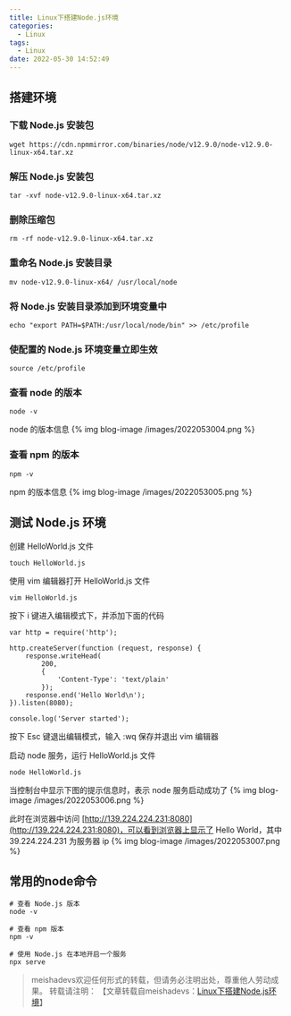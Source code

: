 ```yaml
---
title: Linux下搭建Node.js环境
categories:
  - Linux
tags:
  - Linux
date: 2022-05-30 14:52:49
---
```


## 搭建环境

### 下载 Node.js 安装包

	wget https://cdn.npmmirror.com/binaries/node/v12.9.0/node-v12.9.0-linux-x64.tar.xz
	
### 解压 Node.js 安装包

	tar -xvf node-v12.9.0-linux-x64.tar.xz
	
### 删除压缩包

	rm -rf node-v12.9.0-linux-x64.tar.xz
	
### 重命名 Node.js 安装目录

	mv node-v12.9.0-linux-x64/ /usr/local/node
	
### 将 Node.js 安装目录添加到环境变量中

	echo "export PATH=$PATH:/usr/local/node/bin" >> /etc/profile
	
### 使配置的 Node.js 环境变量立即生效

	source /etc/profile
	
### 查看 node 的版本

	node -v
	
node 的版本信息
{% img blog-image /images/2022053004.png %}

### 查看 npm 的版本

	npm -v
	
npm 的版本信息
{% img blog-image /images/2022053005.png %}

## 测试 Node.js 环境

创建 HelloWorld.js 文件

	touch HelloWorld.js
	
使用 vim 编辑器打开 HelloWorld.js 文件

	vim HelloWorld.js
	
按下 i 键进入编辑模式下，并添加下面的代码

	var http = require('http');

	http.createServer(function (request, response) {
		response.writeHead(
			200,
			{
				'Content-Type': 'text/plain'
			});
		response.end('Hello World\n');
	}).listen(8080);

	console.log('Server started');
	
按下 Esc 键退出编辑模式，输入 :wq 保存并退出 vim 编辑器

启动 node 服务，运行 HelloWorld.js 文件

	node HelloWorld.js
	
当控制台中显示下图的提示信息时，表示 node 服务启动成功了
{% img blog-image /images/2022053006.png %}

此时在浏览器中访问 [http://139.224.224.231:8080](http://139.224.224.231:8080)，可以看到浏览器上显示了 Hello World，其中 39.224.224.231 为服务器 ip
{% img blog-image /images/2022053007.png %}

## 常用的node命令

    # 查看 Node.js 版本
    node -v
  
    # 查看 npm 版本
    npm -v
  
    # 使用 Node.js 在本地开启一个服务
    npx serve
  
> meishadevs欢迎任何形式的转载，但请务必注明出处，尊重他人劳动成果。
转载请注明： 【文章转载自meishadevs：[Linux下搭建Node.js环境](http://meishadevs.com/blog/Linux下搭建Node.js环境)】